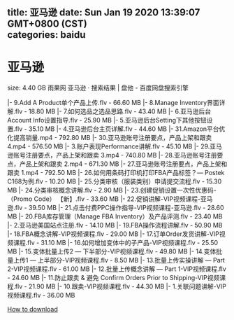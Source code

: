 
title: 亚马逊
date: Sun Jan 19 2020 13:39:07 GMT+0800 (CST)    
categories: baidu
---

# 亚马逊
size: 4.40 GB
 雨果网 亚马逊 · 搜索结果 | 盘他 - 百度网盘搜索引擎
 
|- 9.Add A Product单个产品上传.flv - 66.60 MB
|- 8.Manage Inventory界面详解.flv - 18.80 MB
|- 7.如何选品之选品思路.flv - 43.40 MB
|- 6.亚马逊后台Account Info设置指导.flv - 25.90 MB
|- 5.亚马逊后台Setting下其他按钮设置.flv - 35.10 MB
|- 4.亚马逊后台主页详解.flv - 44.60 MB
|- 31.Amazon平台优化提高销量.mp4 - 792.80 MB
|- 30.亚马逊账号注册要点，产品上架和跟卖 4.mp4 - 576.50 MB
|- 3.账户表现Performance讲解.flv - 45.10 MB
|- 29.亚马逊账号注册要点，产品上架和跟卖 3.mp4 - 740.80 MB
|- 28.亚马逊账号注册要点，产品上架和跟卖 2.mp4 - 671.30 MB
|- 27.亚马逊账号注册要点，产品上架和跟卖 1.mp4 - 792.50 MB
|- 26.如何用条码打印机打印FBA产品标签？— Postek C168为例.flv - 10.20 MB
|- 25.分类审核（服装类别）申请提交流程.flv - 15.30 MB
|- 24.分类审核概念讲解.flv - 2.90 MB
|- 23.创建促销设置一次性优惠码-（Promo Code） 【新】.flv - 33.60 MB
|- 22.促销讲解-VIP视频课程-亚马逊.flv - 39.50 MB
|- 21.点击付费PPC操作指导-VIP视频课程-亚马逊.flv - 28.60 MB
|- 20.FBA库存管理（Manage FBA Inventory）及产品评测.flv - 23.40 MB
|- 2.亚马逊美国站点注册.flv - 14.10 MB
|- 19.FBA操作流程讲解.flv - 50.90 MB
|- 18.FBA概念讲解-VIP视频课程.flv - 29.00 MB
|- 17.订单Order发货讲解-VIP视频课程.flv - 31.10 MB
|- 16.如何增加变体中的子产品-VIP视频课程.flv - 25.50 MB
|- 15.变体批量上传2 — 下半部分-VIP视频课程.flv - 49.80 MB
|- 14.变体批量上传1 — 上半部分-VIP视频课程.flv - 8.50 MB
|- 13.批量上传实操讲解 — Part 2-VIP视频课程.flv - 61.00 MB
|- 12.批量上传概念讲解 — Part 1-VIP视频课程.flv - 24.60 MB
|- 11.防止跟卖 & 避免 Confirm Orders Prior to Shipping-VIP视频课程.flv - 21.90 MB
|- 10.跟卖-VIP视频课程.flv - 44.30 MB
|- 1.关联问题讲解-VIP视频课程.flv - 36.00 MB

[How to download](https://bpcam.bemobtrk.com/go/2ceec3aa-1ca2-46d6-b9ff-aaa5c184517c?jno=4026)